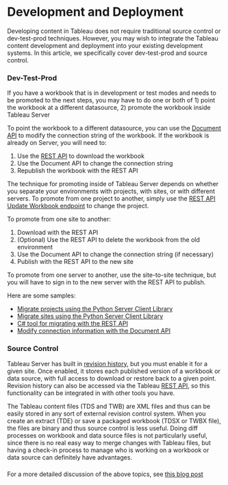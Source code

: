 # Development and Deployment
Developing content in Tableau does not require traditional source control or dev-test-prod techniques. However, you may wish to integrate the Tableau content development and deployment into your existing development systems. In this article, we specifically cover dev-test-prod and source control.

### Dev-Test-Prod
If you have a workbook that is in development or test modes and needs to be promoted to the next steps, you may have to do one or both of 1) point the workbook at a different datasource, 2) promote the workbook inside Tableau Server

To point the workbook to a different datasource, you can use the [Document API](https://github.com/tableau/document-api-python) to modify the connection string of the workbook. If the workbook is already on Server, you will need to:
1) Use the [REST API](./03_server_management_and_restapi.md) to download the workbook
2) Use the Document API to change the connection string
3) Republish the workbook with the REST API

The technique for promoting inside of Tableau Server depends on whether you separate your environments with projects, with sites, or with different servers.
To promote from one project to another, simply use the [REST API Update Workbook endpoint](http://onlinehelp.tableau.com/current/api/rest_api/en-us/help.htm#REST/rest_api_ref.htm#Update_Workbook%3FTocPath%3DAPI%2520Reference%7C_____87) to change the project.

To promote from one site to another:
1) Download with the REST API
2) (Optional) Use the REST API to delete the workbook from the old environment
3) Use the Document API to change the connection string (if necessary)
2) Publish with the REST API to the new site

To promote from one server to another, use the site-to-site technique, but you will have to sign in to the new server with the REST API to publish.

Here are some samples:
* [Migrate projects using the Python Server Client Library](https://github.com/tableau/server-client-python/blob/master/samples/move_workbook_projects.py)
* [Migrate sites using the Python Server Client Library](https://github.com/tableau/server-client-python/blob/master/samples/move_workbook_sites.py)
* [C# tool for migrating with the REST API](https://github.com/tableau/TabMigrate)
* [Modify connection information with the Document API](https://github.com/tableau/document-api-python/blob/master/samples/replicate-workbook/replicate_workbook.py)

### Source Control
Tableau Server has built in [revision history](https://onlinehelp.tableau.com/current/server/en-us/revision_history_maintain.htm), but you must enable it for a given site. Once enabled, it stores each published version of a workbook or data source, with full access to download or restore back to a given point. Revision history can also be accessed via the Tableau [REST API](https://onlinehelp.tableau.com/current/api/rest_api/en-us/help.htm#REST/rest_api_ref.htm#Get_Workbook_Revisions%3FTocPath%3DAPI%2520Reference%7C_____42), so this functionality can be integrated in with other tools you have.

The Tableau content files (TDS and TWB) are XML files and thus can be easily stored in any sort of external revision control system. When you create an extract (TDE) or save a packaged workbook (TDSX or TWBX file), the files are binary and thus source control is less useful. Doing diff processes on workbook and data source files is not particularly useful, since there is no real easy way to merge changes with Tableau files, but having a check-in process to manage who is working on a workbook or data source can definitely have advantages.

###
For a more detailed discussion of the above topics, see [this blog post](https://tableauandbehold.com/2017/03/07/developing-and-deploying-tableau-content/)